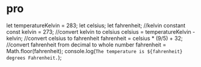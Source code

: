 # pro
let temperatureKelvin = 283;
let celsius;
let fahrenheit;
//kelvin constant
const kelvin = 273;
//convert kelvin to celsius
celsius = temperatureKelvin - kelvin;
//convert celsius to fahrenheit
fahrenheit = celsius * (9/5) + 32;
//convert fahrenheit from decimal to whole number
fahrenheit = Math.floor(fahrenheit);
console.log(`The temperature is ${fahrenheit} degrees Fahrenheit.`);
